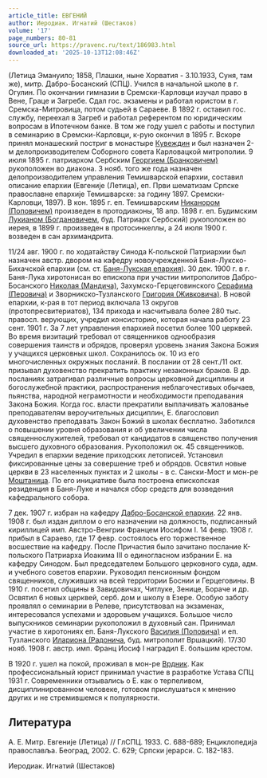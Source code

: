```yaml
---
article_title: ЕВГЕНИЙ
author: Иеродиак. Игнатий (Шестаков)
volume: '17'
page_numbers: 80-81
source_url: https://pravenc.ru/text/186983.html
downloaded_at: '2025-10-13T12:08:46Z'
---
```


(Летица Эмануило; 1858, Плашки, ныне Хорватия - 3.10.1933, Суня, там же), митр. Дабро-Босанский (СПЦ). Учился в начальной школе в г. Огулин. По окончании гимназии в Сремски-Карловци изучал право в Вене, Граце и Загребе. Сдал гос. экзамены и работал юристом в г. Сремска-Митровица, потом судьей в Сараеве. В 1892 г. оставил гос. службу, переехал в Загреб и работал референтом по юридическим вопросам в Ипотечном банке. В том же году ушел с работы и поступил в семинарию в Сремски-Карловци, к-рую окончил в 1895 г. Вскоре принял монашеский постриг в монастыре [Кувеждин](https://pravenc.ru/text/Кувеждин.html) и был назначен 2-м делопроизводителем Соборного совета Карловацкой митрополии. 9 июля 1895 г. патриархом Сербским [Георгием (Бранковичем)](<https://pravenc.ru/text/Георгием (Бранковичем).html>) рукоположен во диакона. 3 нояб. того же года назначен делопроизводителем управления Темишварской епархии, составил описание епархии (Евгениjе (Летица), еп. Први шематизам Српске православне епархиjе Темишварске: за годину 1897. Сремски-Карловци, 1897). В кон. 1895 г. еп. Темишварским [Никанором (Поповичем)](<https://pravenc.ru/text/Никанором (Поповичем).html>) произведен в протодиаконы, 18 апр. 1898 г. еп. Будимским [Лукианом (Богдановичем](<https://pravenc.ru/text/Лукианом (Богдановичем.html>), буд. Патриарх Сербский) рукоположен во иерея, в 1899 г. произведен в протосинкеллы, а 24 июля 1900 г. возведен в сан архимандрита.

11/24 авг. 1900 г. по ходатайству Синода К-польской Патриархии был назначен австр. двором на кафедру новоучрежденной Баня-Лукско-Бихачской епархии (см. ст. [Баня-Лукская епархия](<https://pravenc.ru/text/Баня-Лукская епархия.html>)). 30 дек. 1900 г. в г. Баня-Лука хиротонисан во епископа при участии митрополитов Дабро-Босанского [Николая (Мандича)](<https://pravenc.ru/text/Николая (Мандича).html>), Захумско-Герцеговинского [Серафима (Перовича)](<https://pravenc.ru/text/Серафима (Перовича).html>) и Зворникско-Тузланского [Григория (Живковича)](<https://pravenc.ru/text/Григория (Живковича).html>). В новой епархии, к-рая в тот период включала 13 округов (протопресвитериатов), 134 прихода и насчитывала более 280 тыс. правосл. верующих, учредил консисторию, которая начала работу 23 сент. 1901 г. За 7 лет управления епархией посетил более 100 церквей. Во время визитаций требовал от священников однообразия совершения таинств и обрядов, проверял уровень знания Закона Божия у учащихся церковных школ. Сохранилось ок. 10 из его многочисленных окружных посланий. В послании от 28 сент./11 окт. призывал духовенство прекратить практику незаконных браков. В др. посланиях затрагивал различные вопросы церковной дисциплины и богослужебной практики, распространения неблагочестивых обычаев, пьянства, народной неграмотности и необходимости преподавания Закона Божия. Когда гос. власти прекратили выплачивать жалованье преподавателям вероучительных дисциплин, Е. благословил духовенство преподавать Закон Божий в школах бесплатно. Заботился о повышении уровня образования и об увеличении числа священнослужителей, требовал от кандидатов в священство получения высшего духовного образования. Рукоположил ок. 45 священников. Учредил в епархии ведение приходских летописей. Установил фиксированные цены за совершение треб и обрядов. Освятил новые церкви в 23 населенных пунктах и 2 школы - в с. Сански-Мост и мон-ре [Моштаница](https://pravenc.ru/text/Моштаница.html). По его инициативе была построена епископская резиденция в Баня-Луке и начался сбор средств для возведения кафедрального собора.

7 дек. 1907 г. избран на кафедру [Дабро-Босанской епархии](<https://pravenc.ru/text/Дабро-Босанской епархии.html>). 22 янв. 1908 г. был издан диплом о его назначении на должность, подписанный кириллицей имп. Австро-Венгрии Францем Иосифом I. 14 февр. 1908 г. прибыл в Сараево, где 17 февр. состоялось его торжественное восшествие на кафедру. После Причастия было зачитано послание К-польского Патриарха Иоакима III о единогласном избрании Е. на кафедру Синодом. Был председателем Большого церковного суда, адм. и учебного советов епархии. Руководил пенсионным фондом священников, служивших на всей территории Боснии и Герцеговины. В 1910 г. посетил общины в Завидовичах, Читлуке, Зенице, Бораче и др. Освятил 6 новых церквей, серб. дом и школу в Езере. Особую заботу проявлял о семинарии в Релеве, присутствовал на экзаменах, интересовался успехами и здоровьем учащихся. Большое число выпускников семинарии рукоположил в духовный сан. Принимал участие в хиротониях еп. Баня-Лукского [Василия (Поповича)](<https://pravenc.ru/text/Василия (Поповича).html>) и еп. Тузланского [Илариона (Радонича](<https://pravenc.ru/text/Илариона (Радонича.html>), буд. митрополит Вршацкий). 17/30 нояб. 1908 г. австр. имп. Франц Иосиф I наградил Е. большим крестом.

В 1920 г. ушел на покой, проживал в мон-ре [Врдник](https://pravenc.ru/text/Врдник.html). Как профессиональный юрист принимал участие в разработке Устава СПЦ 1931 г. Современники отзывались о Е. как о терпеливом, дисциплинированном человеке, готовом прислушаться к мнению других и не стремившемся к популярности.

## Литература

А. Е. Митр. Евгениjе (Летица) // ГлСПЦ. 1933. С. 688-689; Енциклопедиja православља. Београд, 2002. С. 629; Српски jерарси. С. 182-183.

Иеродиак. Игнатий (Шестаков)
